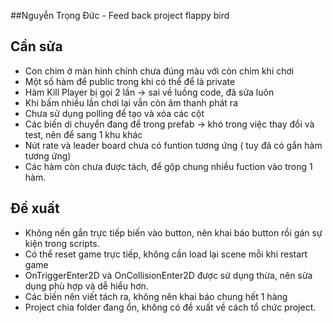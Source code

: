 ##Nguyễn Trọng Đức - Feed back project flappy bird 

## Cần sửa
- Con chim ở màn hình chính chưa đúng màu với còn chim khi chơi
- Một số hàm để public trong khi có thể để là private
- Hàm Kill Player bị gọi 2 lần -> sai về luồng code, đã sửa luôn
- Khi bấm nhiều lần chơi lại vẫn còn âm thanh phát ra 
- Chưa sử dụng polling để tạo và xóa các cột
- Các biến di chuyển đang để trong prefab -> khó trong việc thay đổi và test, nên để sang 1 khu khác 
- Nút rate và leader board chưa có funtion tương ứng ( tuy đã có gắn hàm tương ứng)
- Các hàm còn chưa được tách, để gộp chung nhiều fuction vào trong 1 hàm.


## Đề xuất
- Không nến gắn trực tiếp biến vào button, nên khai báo button rồi gán sự kiện trong scripts.
- Có thể reset game trực tiếp, không cần load lại scene mỗi khi restart game
- OnTriggerEnter2D và OnCollisionEnter2D được sử dụng thừa, nên sửa dụng phù hợp và dễ hiểu hơn.
- Các biến nên viết tách ra, không nên khai báo chung hết 1 hàng
- Project chia folder đang ổn, không có đề xuất về cách tổ chức project.